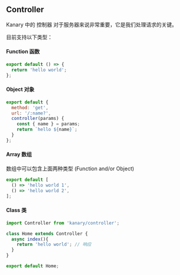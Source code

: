 ## Controller

Kanary 中的 控制器 对于服务器来说非常重要，它是我们处理请求的关键。

目前支持以下类型：

#### Function 函数

```js
export default () => {
  return 'hello world';
};
```

#### Object 对象

```js
export default {
  method: 'get',
  url: '/:name?',
  controller(params) {
    const { name } = params;
    return `hello ${name}`;
  }
};

```

#### Array 数组

数组中可以包含上面两种类型 (Function and/or Object)

```js
export default [
  () => 'hello world 1',
  () => 'hello world 2',
];
```

#### Class 类

```js
import Controller from 'kanary/controller';

class Home extends Controller {
  async index(){
    return 'hello world'; // 响应
  }
}

export default Home;
```